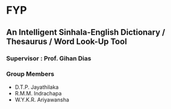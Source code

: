 # FYP

## An Intelligent Sinhala-English Dictionary / Thesaurus / Word Look-Up Tool

### Supervisor : Prof. Gihan Dias

### Group Members
  - D.T.P. Jayathilaka
  - R.M.M. Indrachapa
  - W.Y.K.R. Ariyawansha
